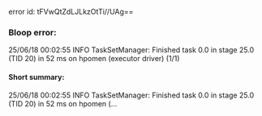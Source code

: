 error id: tFVwQtZdLJLkzOtTi//UAg==
### Bloop error:

25/06/18 00:02:55 INFO TaskSetManager: Finished task 0.0 in stage 25.0 (TID 20) in 52 ms on hpomen (executor driver) (1/1)
#### Short summary: 

25/06/18 00:02:55 INFO TaskSetManager: Finished task 0.0 in stage 25.0 (TID 20) in 52 ms on hpomen (...